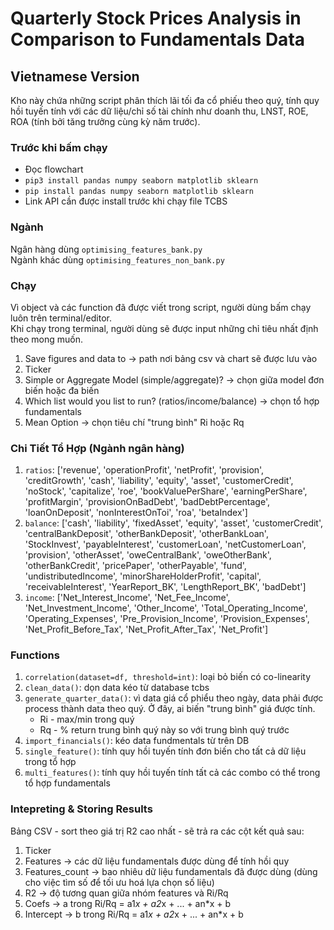 # Quarterly Stock Prices Analysis in Comparison to Fundamentals Data  

## Vietnamese Version 
Kho này chứa những script phân thích lãi tối đa cổ phiếu theo quý, tính quy hồi tuyến tính với các dữ liệu/chỉ số tài chính như doanh thu, LNST, ROE, ROA (tính bởi tăng trưởng cùng kỳ năm trước). 

### Trước khi bấm chạy 
* Đọc flowchart 
* ```pip3 install pandas numpy seaborn matplotlib sklearn``` 
* ```pip install pandas numpy seaborn matplotlib sklearn```
* Link API cần được install trước khi chạy file TCBS

### Ngành 
Ngân hàng dùng ```optimising_features_bank.py``` <br> 
Ngành khác dùng ```optimising_features_non_bank.py```

### Chạy 
Vì object và các function đã được viết trong script, người dùng bấm chạy luôn trên terminal/editor. <br> 
Khi chạy trong terminal, người dùng sẽ được input những chỉ tiêu nhất định theo mong muốn. 
1. Save figures and data to -> path nơi bảng csv và chart sẽ được lưu vào 
2. Ticker
3. Simple or Aggregate Model (simple/aggregate)? -> chọn giữa model đơn biến hoặc đa biến 
4. Which list would you list to run? (ratios/income/balance) -> chọn tổ hợp fundamentals  
5. Mean Option -> chọn tiêu chí "trung bình" Ri hoặc Rq 

### Chi Tiết Tổ Hợp (Ngành ngân hàng)
1. ```ratios```: ['revenue', 'operationProfit', 'netProfit', 'provision', 'creditGrowth', 'cash', 'liability', 'equity', 'asset', 'customerCredit', 'noStock', 'capitalize', 'roe', 'bookValuePerShare', 'earningPerShare', 'profitMargin', 'provisionOnBadDebt', 'badDebtPercentage', 'loanOnDeposit', 'nonInterestOnToi', 'roa', 'betaIndex'] 
2. ```balance```: ['cash', 'liability', 'fixedAsset', 'equity', 'asset', 'customerCredit', 'centralBankDeposit', 'otherBankDeposit', 'otherBankLoan', 'StockInvest', 'payableInterest', 'customerLoan', 'netCustomerLoan', 'provision', 'otherAsset', 'oweCentralBank', 'oweOtherBank', 'otherBankCredit', 'pricePaper', 'otherPayable', 'fund', 'undistributedIncome', 'minorShareHolderProfit', 'capital', 'receivableInterest', 'YearReport_BK', 'LengthReport_BK', 'badDebt']
3. ```income```: ['Net_Interest_Income', 'Net_Fee_Income', 'Net_Investment_Income', 'Other_Income', 'Total_Operating_Income', 'Operating_Expenses', 'Pre_Provision_Income', 'Provision_Expenses', 'Net_Profit_Before_Tax', 'Net_Profit_After_Tax', 'Net_Profit']

### Functions 
1. ```correlation(dataset=df, threshold=int)```: loại bỏ biến có co-linearity 
2. ```clean_data()```: dọn data kéo từ database tcbs 
3. ```generate_quarter_data()```: vì data giá cổ phiểu theo ngày, data phải được process thành data theo quý. Ở đây, ai biến "trung bình" giá được tính. 
    * Ri - max/min trong quý 
    * Rq - % return trung bình quý này so với trung bình quý trước 
4. ```import_financials()```: kéo data fundmentals từ trên DB 
5. ```single_feature()```: tính quy hồi tuyến tính đơn biến cho tất cả dữ liệu trong tổ hợp
6. ```multi_features()```: tính quy hồi tuyến tính tất cả các combo có thể trong tổ hợp fundamentals 

### Intepreting & Storing Results
Bảng CSV - sort theo giá trị R2 cao nhất - sẽ trả ra các cột kết quả sau: 
1. Ticker 
2. Features -> các dữ liệu fundamentals được dùng để tính hồi quy
3. Features_count -> bao nhiêu dữ liệu fundamentals đã được dùng (dùng cho việc tìm số để tối ưu hoá lựa chọn số liệu) 
4. R2 -> độ tương quan giữa nhóm features và Ri/Rq 
5. Coefs -> a trong Ri/Rq = a1*x + a2*x + ... + an*x + b 
6. Intercept -> b trong Ri/Rq = a1*x + a2*x + ... + an*x + b 

